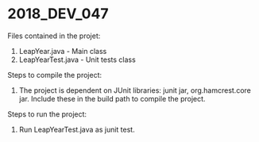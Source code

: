 # 2018_DEV_047

Files contained in the projet:

1. LeapYear.java - Main class
2. LeapYearTest.java - Unit tests class

Steps to compile the project:

1. The project is dependent on JUnit libraries: junit jar, org.hamcrest.core jar. Include these in the build path to compile the project.

Steps to run the project:

1. Run LeapYearTest.java as junit test. 

